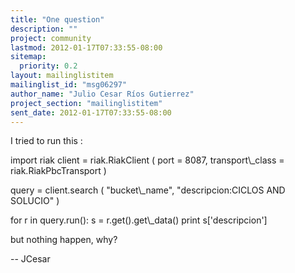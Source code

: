 ```yaml
---
title: "One question"
description: ""
project: community
lastmod: 2012-01-17T07:33:55-08:00
sitemap:
  priority: 0.2
layout: mailinglistitem
mailinglist_id: "msg06297"
author_name: "Julio Cesar Ríos Gutierrez"
project_section: "mailinglistitem"
sent_date: 2012-01-17T07:33:55-08:00
---
```



I tried to run this :

import riak
client = riak.RiakClient ( port = 8087, transport\\_class =
riak.RiakPbcTransport )

query = client.search ( "bucket\\_name", "descripcion:CICLOS AND SOLUCIO" )

for r in query.run():
 s = r.get().get\\_data()
 print s['descripcion']


 but nothing happen, why?

-- 
JCesar
